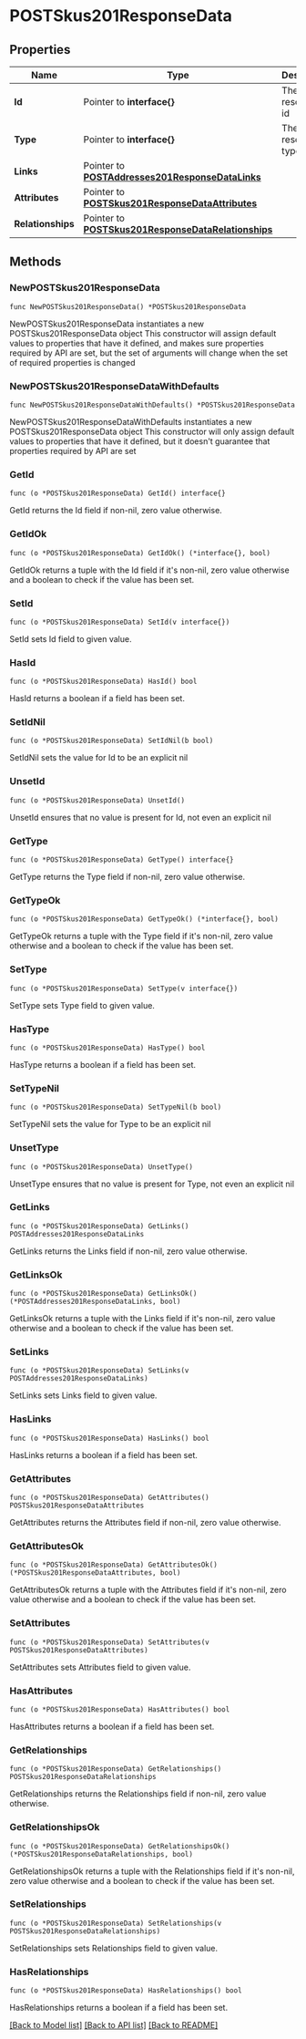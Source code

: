 # POSTSkus201ResponseData

## Properties

Name | Type | Description | Notes
------------ | ------------- | ------------- | -------------
**Id** | Pointer to **interface{}** | The resource&#39;s id | [optional] 
**Type** | Pointer to **interface{}** | The resource&#39;s type | [optional] 
**Links** | Pointer to [**POSTAddresses201ResponseDataLinks**](POSTAddresses201ResponseDataLinks.md) |  | [optional] 
**Attributes** | Pointer to [**POSTSkus201ResponseDataAttributes**](POSTSkus201ResponseDataAttributes.md) |  | [optional] 
**Relationships** | Pointer to [**POSTSkus201ResponseDataRelationships**](POSTSkus201ResponseDataRelationships.md) |  | [optional] 

## Methods

### NewPOSTSkus201ResponseData

`func NewPOSTSkus201ResponseData() *POSTSkus201ResponseData`

NewPOSTSkus201ResponseData instantiates a new POSTSkus201ResponseData object
This constructor will assign default values to properties that have it defined,
and makes sure properties required by API are set, but the set of arguments
will change when the set of required properties is changed

### NewPOSTSkus201ResponseDataWithDefaults

`func NewPOSTSkus201ResponseDataWithDefaults() *POSTSkus201ResponseData`

NewPOSTSkus201ResponseDataWithDefaults instantiates a new POSTSkus201ResponseData object
This constructor will only assign default values to properties that have it defined,
but it doesn't guarantee that properties required by API are set

### GetId

`func (o *POSTSkus201ResponseData) GetId() interface{}`

GetId returns the Id field if non-nil, zero value otherwise.

### GetIdOk

`func (o *POSTSkus201ResponseData) GetIdOk() (*interface{}, bool)`

GetIdOk returns a tuple with the Id field if it's non-nil, zero value otherwise
and a boolean to check if the value has been set.

### SetId

`func (o *POSTSkus201ResponseData) SetId(v interface{})`

SetId sets Id field to given value.

### HasId

`func (o *POSTSkus201ResponseData) HasId() bool`

HasId returns a boolean if a field has been set.

### SetIdNil

`func (o *POSTSkus201ResponseData) SetIdNil(b bool)`

 SetIdNil sets the value for Id to be an explicit nil

### UnsetId
`func (o *POSTSkus201ResponseData) UnsetId()`

UnsetId ensures that no value is present for Id, not even an explicit nil
### GetType

`func (o *POSTSkus201ResponseData) GetType() interface{}`

GetType returns the Type field if non-nil, zero value otherwise.

### GetTypeOk

`func (o *POSTSkus201ResponseData) GetTypeOk() (*interface{}, bool)`

GetTypeOk returns a tuple with the Type field if it's non-nil, zero value otherwise
and a boolean to check if the value has been set.

### SetType

`func (o *POSTSkus201ResponseData) SetType(v interface{})`

SetType sets Type field to given value.

### HasType

`func (o *POSTSkus201ResponseData) HasType() bool`

HasType returns a boolean if a field has been set.

### SetTypeNil

`func (o *POSTSkus201ResponseData) SetTypeNil(b bool)`

 SetTypeNil sets the value for Type to be an explicit nil

### UnsetType
`func (o *POSTSkus201ResponseData) UnsetType()`

UnsetType ensures that no value is present for Type, not even an explicit nil
### GetLinks

`func (o *POSTSkus201ResponseData) GetLinks() POSTAddresses201ResponseDataLinks`

GetLinks returns the Links field if non-nil, zero value otherwise.

### GetLinksOk

`func (o *POSTSkus201ResponseData) GetLinksOk() (*POSTAddresses201ResponseDataLinks, bool)`

GetLinksOk returns a tuple with the Links field if it's non-nil, zero value otherwise
and a boolean to check if the value has been set.

### SetLinks

`func (o *POSTSkus201ResponseData) SetLinks(v POSTAddresses201ResponseDataLinks)`

SetLinks sets Links field to given value.

### HasLinks

`func (o *POSTSkus201ResponseData) HasLinks() bool`

HasLinks returns a boolean if a field has been set.

### GetAttributes

`func (o *POSTSkus201ResponseData) GetAttributes() POSTSkus201ResponseDataAttributes`

GetAttributes returns the Attributes field if non-nil, zero value otherwise.

### GetAttributesOk

`func (o *POSTSkus201ResponseData) GetAttributesOk() (*POSTSkus201ResponseDataAttributes, bool)`

GetAttributesOk returns a tuple with the Attributes field if it's non-nil, zero value otherwise
and a boolean to check if the value has been set.

### SetAttributes

`func (o *POSTSkus201ResponseData) SetAttributes(v POSTSkus201ResponseDataAttributes)`

SetAttributes sets Attributes field to given value.

### HasAttributes

`func (o *POSTSkus201ResponseData) HasAttributes() bool`

HasAttributes returns a boolean if a field has been set.

### GetRelationships

`func (o *POSTSkus201ResponseData) GetRelationships() POSTSkus201ResponseDataRelationships`

GetRelationships returns the Relationships field if non-nil, zero value otherwise.

### GetRelationshipsOk

`func (o *POSTSkus201ResponseData) GetRelationshipsOk() (*POSTSkus201ResponseDataRelationships, bool)`

GetRelationshipsOk returns a tuple with the Relationships field if it's non-nil, zero value otherwise
and a boolean to check if the value has been set.

### SetRelationships

`func (o *POSTSkus201ResponseData) SetRelationships(v POSTSkus201ResponseDataRelationships)`

SetRelationships sets Relationships field to given value.

### HasRelationships

`func (o *POSTSkus201ResponseData) HasRelationships() bool`

HasRelationships returns a boolean if a field has been set.


[[Back to Model list]](../README.md#documentation-for-models) [[Back to API list]](../README.md#documentation-for-api-endpoints) [[Back to README]](../README.md)


